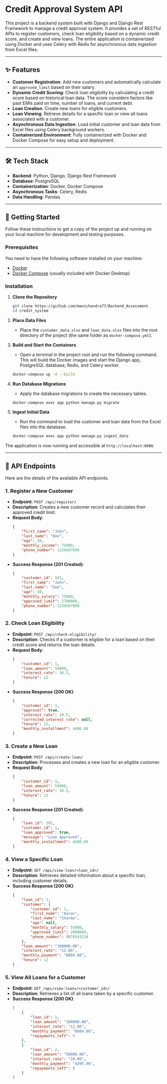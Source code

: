 # Credit Approval System API

This project is a backend system built with Django and Django Rest Framework to manage a credit approval system. It provides a set of RESTful APIs to register customers, check loan eligibility based on a dynamic credit score, and create and view loans. The entire application is containerized using Docker and uses Celery with Redis for asynchronous data ingestion from Excel files.

---

## ✨ Features

- **Customer Registration**: Add new customers and automatically calculate an `approved_limit` based on their salary.
- **Dynamic Credit Scoring**: Check loan eligibility by calculating a credit score based on historical loan data. The score considers factors like past EMIs paid on time, number of loans, and current debt.
- **Loan Creation**: Create new loans for eligible customers.
- **Loan Viewing**: Retrieve details for a specific loan or view all loans associated with a customer.
- **Asynchronous Data Ingestion**: Load initial customer and loan data from Excel files using Celery background workers.
- **Containerized Environment**: Fully containerized with Docker and Docker Compose for easy setup and deployment.

---

## 🛠️ Tech Stack

- **Backend**: Python, Django, Django Rest Framework
- **Database**: PostgreSQL
- **Containerization**: Docker, Docker Compose
- **Asynchronous Tasks**: Celery, Redis
- **Data Handling**: Pandas

---

## 🚀 Getting Started

Follow these instructions to get a copy of the project up and running on your local machine for development and testing purposes.

### Prerequisites

You need to have the following software installed on your machine:
- [Docker](https://www.docker.com/products/docker-desktop/)
- [Docker Compose](https://docs.docker.com/compose/install/) (usually included with Docker Desktop)

### Installation

1.  **Clone the Repository**
    ```sh
    git clone https://github.com/manichandra77/Backend_Assessment
    cd credit_system
    ```

2.  **Place Data Files**
    -   Place the `customer_data.xlsx` and `loan_data.xlsx` files into the root directory of the project (the same folder as `docker-compose.yml`).

3.  **Build and Start the Containers**
    -   Open a terminal in the project root and run the following command. This will build the Docker images and start the Django app, PostgreSQL database, Redis, and Celery worker.
    ```sh
    docker-compose up -d --build
    ```

4.  **Run Database Migrations**
    -   Apply the database migrations to create the necessary tables.
    ```sh
    docker-compose exec app python manage.py migrate
    ```

5.  **Ingest Initial Data**
    -   Run the command to load the customer and loan data from the Excel files into the database.
    ```sh
    docker-compose exec app python manage.py ingest_data
    ```

The application is now running and accessible at `http://localhost:8000`.

---

## 📖 API Endpoints

Here are the details of the available API endpoints.

### 1. Register a New Customer

- **Endpoint**: `POST /api/register/`
- **Description**: Creates a new customer record and calculates their approved credit limit.
- **Request Body**:
  ```json
  {
      "first_name": "John",
      "last_name": "Doe",
      "age": 30,
      "monthly_income": 75000,
      "phone_number": 1234567890
  }
  ```
- **Success Response (201 Created)**:
  ```json
  {
      "customer_id": 101,
      "first_name": "John",
      "last_name": "Doe",
      "age": 30,
      "monthly_salary": 75000,
      "approved_limit": 2700000,
      "phone_number": 1234567890
  }
  ```

### 2. Check Loan Eligibility

- **Endpoint**: `POST /api/check-eligibility/`
- **Description**: Checks if a customer is eligible for a loan based on their credit score and returns the loan details.
- **Request Body**:
  ```json
  {
      "customer_id": 1,
      "loan_amount": 50000,
      "interest_rate": 10.5,
      "tenure": 12
  }
  ```
- **Success Response (200 OK)**:
  ```json
  {
      "customer_id": 1,
      "approval": true,
      "interest_rate": 10.5,
      "corrected_interest_rate": null,
      "tenure": 12,
      "monthly_installment": 4406.84
  }
  ```

### 3. Create a New Loan

- **Endpoint**: `POST /api/create-loan/`
- **Description**: Processes and creates a new loan for an eligible customer.
- **Request Body**:
  ```json
  {
      "customer_id": 1,
      "loan_amount": 50000,
      "interest_rate": 10.5,
      "tenure": 12
  }
  ```
- **Success Response (201 Created)**:
  ```json
  {
      "loan_id": 201,
      "customer_id": 1,
      "loan_approved": true,
      "message": "Loan Approved",
      "monthly_installment": 4406.84
  }
  ```

### 4. View a Specific Loan

- **Endpoint**: `GET /api/view-loan/<loan_id>/`
- **Description**: Retrieves detailed information about a specific loan, including customer details.
- **Success Response (200 OK)**:
  ```json
  {
      "loan_id": 1,
      "customer": {
          "customer_id": 1,
          "first_name": "Aarav",
          "last_name": "Sharma",
          "age": null,
          "monthly_salary": 55000,
          "approved_limit": 2000000,
          "phone_number": 9876543210
      },
      "loan_amount": "100000.00",
      "interest_rate": "12.00",
      "monthly_payment": "8884.88",
      "tenure": 12
  }
  ```

### 5. View All Loans for a Customer

- **Endpoint**: `GET /api/view-loans/<customer_id>/`
- **Description**: Retrieves a list of all loans taken by a specific customer.
- **Success Response (200 OK)**:
  ```json
  [
      {
          "loan_id": 1,
          "loan_amount": "100000.00",
          "interest_rate": "12.00",
          "monthly_payment": "8884.88",
          "repayments_left": 5
      },
      {
          "loan_id": 2,
          "loan_amount": "50000.00",
          "interest_rate": "10.00",
          "monthly_payment": "4395.96",
          "repayments_left": 8
      }
  ]
  ```
